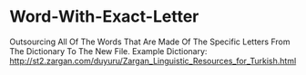 # Word-With-Exact-Letter

Outsourcing All Of The Words That Are Made Of The Specific Letters From The Dictionary To The New File.
Example Dictionary: http://st2.zargan.com/duyuru/Zargan_Linguistic_Resources_for_Turkish.html
